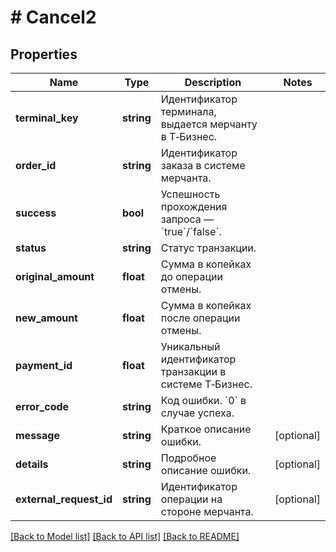 # # Cancel2

## Properties

Name | Type | Description | Notes
------------ | ------------- | ------------- | -------------
**terminal_key** | **string** | Идентификатор терминала, выдается мерчанту в Т‑Бизнес. |
**order_id** | **string** | Идентификатор заказа в системе мерчанта. |
**success** | **bool** | Успешность прохождения запроса — &#x60;true&#x60;/&#x60;false&#x60;. |
**status** | **string** | Статус транзакции. |
**original_amount** | **float** | Сумма в копейках до операции отмены. |
**new_amount** | **float** | Сумма в копейках после операции отмены. |
**payment_id** | **float** | Уникальный идентификатор транзакции в системе Т‑Бизнес. |
**error_code** | **string** | Код ошибки. &#x60;0&#x60; в случае успеха. |
**message** | **string** | Краткое описание ошибки. | [optional]
**details** | **string** | Подробное описание ошибки. | [optional]
**external_request_id** | **string** | Идентификатор операции на стороне мерчанта. | [optional]

[[Back to Model list]](../../README.md#models) [[Back to API list]](../../README.md#endpoints) [[Back to README]](../../README.md)
